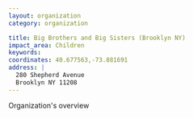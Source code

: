 ```yaml
---
layout: organization
category: organization

title: Big Brothers and Big Sisters (Brooklyn NY)
impact_area: Children
keywords: 
coordinates: 40.677563,-73.881691
address: |
  280 Shepherd Avenue
  Brooklyn NY 11208
---
```

Organization's overview
